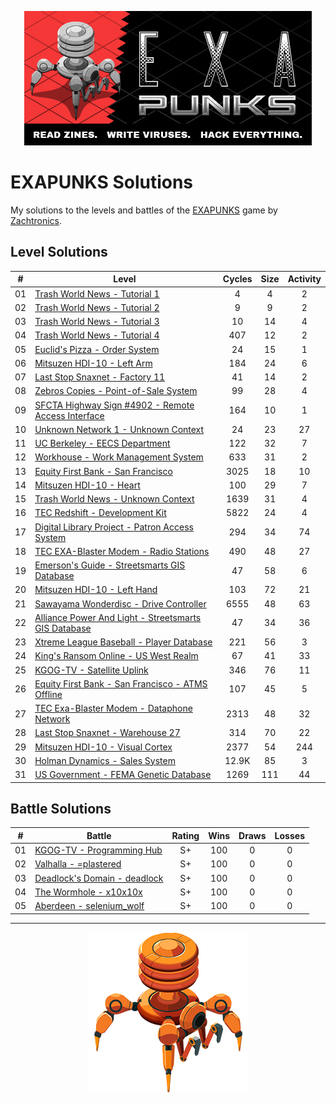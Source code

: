 <p align="center"><img src="./assets/exapunks.jpg" alt="EXAPUNKS logo"/></p>

# EXAPUNKS Solutions

My solutions to the levels and battles of the [EXAPUNKS](https://store.steampowered.com/app/716490/EXAPUNKS/) game by [Zachtronics](http://www.zachtronics.com/).

## Level Solutions

|  #  | Level                                                                                                                            | Cycles | Size | Activity |
| :-: | -------------------------------------------------------------------------------------------------------------------------------- | :----: | :--: | :------: |
| 01  | [Trash World News - Tutorial 1](./solutions/levels/01-trash-world-news-tutorial-1)                                               |   4    |  4   |    2     |
| 02  | [Trash World News - Tutorial 2](./solutions/levels/02-trash-world-news-tutorial-2)                                               |   9    |  9   |    2     |
| 03  | [Trash World News - Tutorial 3](./solutions/levels/03-trash-world-news-tutorial-3)                                               |   10   |  14  |    4     |
| 04  | [Trash World News - Tutorial 4](./solutions/levels/04-trash-world-news-tutorial-4)                                               |  407   |  12  |    2     |
| 05  | [Euclid's Pizza - Order System](./solutions/levels/05-euclids-pizza-order-system)                                                |   24   |  15  |    1     |
| 06  | [Mitsuzen HDI-10 - Left Arm](./solutions/levels/06-mitsuzen-hdi-10-left-arm)                                                     |  184   |  24  |    6     |
| 07  | [Last Stop Snaxnet - Factory 11](./solutions/levels/07-last-stop-snaxnet-factory-11)                                             |   41   |  14  |    2     |
| 08  | [Zebros Copies - Point-of-Sale System](./solutions/levels/08-zebros-copies-point-of-sale-system)                                 |   99   |  28  |    4     |
| 09  | [SFCTA Highway Sign #4902 - Remote Access Interface](./solutions/levels/09-sfcta-highway-sign-4902-remote-access-interface)      |  164   |  10  |    1     |
| 10  | [Unknown Network 1 - Unknown Context](./solutions/levels/10-unknown-network-1-unknown-context)                                   |   24   |  23  |    27    |
| 11  | [UC Berkeley - EECS Department](./solutions/levels/11-uc-berkeley-eecs-department)                                               |  122   |  32  |    7     |
| 12  | [Workhouse - Work Management System](./solutions/levels/12-workhouse-work-management-system)                                     |  633   |  31  |    2     |
| 13  | [Equity First Bank - San Francisco](./solutions/levels/13-equity-first-bank-san-francisco)                                       |  3025  |  18  |    10    |
| 14  | [Mitsuzen HDI-10 - Heart](./solutions/levels/14-mitsuzen-hdi-10-heart)                                                           |  100   |  29  |    7     |
| 15  | [Trash World News - Unknown Context](./solutions/levels/15-trash-world-news-unknown-context)                                     |  1639  |  31  |    4     |
| 16  | [TEC Redshift - Development Kit](./solutions/levels/16-tec-redshift-development-kit)                                             |  5822  |  24  |    4     |
| 17  | [Digital Library Project - Patron Access System](./solutions/levels/17-digital-library-project-patron-access-system)             |  294   |  34  |    74    |
| 18  | [TEC EXA-Blaster Modem - Radio Stations](./solutions/levels/18-tec-exa-blaster-modem-radio-stations)                             |  490   |  48  |    27    |
| 19  | [Emerson's Guide - Streetsmarts GIS Database](./solutions/levels/19-emersons-guide-streetsmarts-gis-database)                    |   47   |  58  |    6     |
| 20  | [Mitsuzen HDI-10 - Left Hand](./solutions/levels/20-mitsuzen-hdi-10-left-hand)                                                   |  103   |  72  |    21    |
| 21  | [Sawayama Wonderdisc - Drive Controller](./solutions/levels/21-sawayama-wonderdisc-drive-controller)                             |  6555  |  48  |    63    |
| 22  | [Alliance Power And Light - Streetsmarts GIS Database](./solutions/levels/22-alliance-power-and-light-streetsmarts-gis-database) |   47   |  34  |    36    |
| 23  | [Xtreme League Baseball - Player Database](./solutions/levels/23-xtreme-league-baseball-player-database)                         |  221   |  56  |    3     |
| 24  | [King's Ransom Online - US West Realm](./solutions/levels/24-kings-ransom-online-us-west-realm)                                  |   67   |  41  |    33    |
| 25  | [KGOG-TV - Satellite Uplink](./solutions/levels/25-kgog-tv-satellite-uplink)                                                     |  346   |  76  |    11    |
| 26  | [Equity First Bank - San Francisco - ATMS Offline](./solutions/levels/26-equity-first-bank-san-francisco-atms-offline)           |  107   |  45  |    5     |
| 27  | [TEC Exa-Blaster Modem - Dataphone Network](./solutions/levels/27-tec-exa-blaster-modem-dataphone-network)                       |  2313  |  48  |    32    |
| 28  | [Last Stop Snaxnet - Warehouse 27](./solutions/levels/28-last-stop-snaxnet-warehouse-27)                                         |  314   |  70  |    22    |
| 29  | [Mitsuzen HDI-10 - Visual Cortex](./solutions/levels/29-mitsuzen-hdi-10-visual-cortex)                                           |  2377  |  54  |   244    |
| 30  | [Holman Dynamics - Sales System](./solutions/levels/30-holman-dynamics-sales-system)                                             | 12.9K  |  85  |    3     |
| 31  | [US Government - FEMA Genetic Database](./solutions/levels/31-us-government-fema-genetic-database)                               |  1269  | 111  |    44    |

## Battle Solutions

|  #  | Battle                                                                           | Rating | Wins | Draws | Losses |
| :-: | -------------------------------------------------------------------------------- | :----: | :--: | :---: | :----: |
| 01  | [KGOG-TV - Programming Hub](./solutions/battles/01-kgog-tv-programming-hub)      |   S+   | 100  |   0   |   0    |
| 02  | [Valhalla - =plastered](./solutions/battles/02-valhalla-plastered)               |   S+   | 100  |   0   |   0    |
| 03  | [Deadlock's Domain - deadlock](./solutions/battles/03-deadlocks-domain-deadlock) |   S+   | 100  |   0   |   0    |
| 04  | [The Wormhole - x10x10x](./solutions/battles/04-the-wormhole-x10x10x)            |   S+   | 100  |   0   |   0    |
| 05  | [Aberdeen - selenium_wolf](./solutions/battles/05-aberdeen-selenium_wolf)        |   S+   | 100  |   0   |   0    |

---

<p align="center"><img src="./assets/exa.png" alt="EXAPUNKS logo"/></p>
